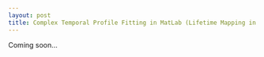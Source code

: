 ```yaml
---
layout: post
title: Complex Temporal Profile Fitting in MatLab (Lifetime Mapping in Time-resolved Transient Absorption Microscope (TAM) Images)
---
```


Coming soon...
